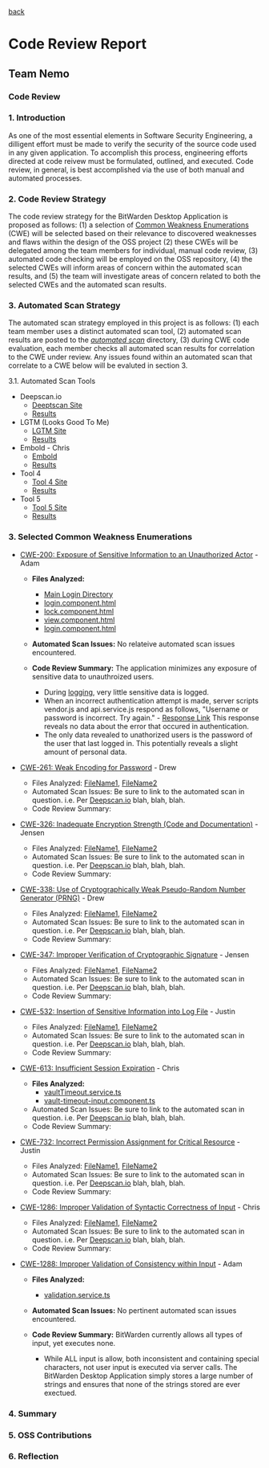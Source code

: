 [back](https://github.com/DoctorEww/software-assurance)

# Code Review Report

## Team Nemo

### Code Review

### 1. Introduction

As one of the most essential elements in Software Security Engineering, a dilligent effort must be made to verify the security of the source code used in any given 
application. To accomplish this process, engineering efforts directed at code reivew must be formulated, outlined, and executed. Code review, in general, is best accomplished via the use of both manual and automated processes.

### 2. Code Review Strategy

The code review strategy for the BitWarden Desktop Application is proposed as follows: (1) a selection of [Common Weakness Enumerations](https://cwe.mitre.org/) (CWE) will be selected based on their relevance to discovered weaknesses and flaws within the design of the OSS project (2) these CWEs will be delegated among the team members for individual, manual code review, (3) automated code checking will be employed on the OSS repository, (4) the selected CWEs will inform areas of concern within the automated scan results, and (5) the team will investigate areas of concern related to both the selected CWEs and the automated scan results. 

### 3. Automated Scan Strategy

The automated scan strategy employed in this project is as follows: (1) each team member uses a distinct automated scan tool, (2) automated scan results are posted to the [*automated scan*](https://github.com/DoctorEww/software-assurance/tree/main/AutomatedScan) directory, (3) during CWE code evaluation, each member checks all automated scan results for correlation to the CWE under review. Any issues found within an automated scan that correlate to a CWE below will be evaluted in section 3.

3.1. Automated Scan Tools

* Deepscan.io
  * [Deeptscan Site](https://deepscan.io/)
  * [Results]()
* LGTM (Looks Good To Me)
  * [LGTM Site](https://lgtm.com/)
  * [Results](https://github.com/DoctorEww/software-assurance/tree/main/AutomatedScan/LGTM)
* Embold - Chris
  * [Embold](https://app.embold.io/)
  * [Results]()
* Tool 4
  * [Tool 4 Site]()
  * [Results]()
* Tool 5
  * [Tool 5 Site]()
  * [Results]()

### 3. Selected Common Weakness Enumerations

* [CWE-200: Exposure of Sensitive Information to an Unauthorized Actor](https://cwe.mitre.org/data/definitions/200.html) - Adam 
  * **Files Analyzed:** 
    * [Main Login Directory](https://github.com/bitwarden/desktop/tree/master/src/app/accounts)
    * [login.component.html](https://github.com/bitwarden/desktop/blob/b83058ecab843a443a048e1a57ab20650e0b4516/src/app/accounts/login.component.html)
    * [lock.component.html](https://github.com/bitwarden/desktop/blob/b83058ecab843a443a048e1a57ab20650e0b4516/src/app/accounts/lock.component.html)
    * [view.component.html](https://github.com/bitwarden/desktop/blob/c385efdbd2f38149132ab1251c4f02bb088ac200/src/app/vault/view.component.html)
    * [login.component.html](https://github.com/bitwarden/desktop/blob/master/src/app/accounts/login.component.html)

  * **Automated Scan Issues:** No relateive automated scan issues encountered.

  * **Code Review Summary:** The application minimizes any exposure of sensitive data to unauthroized users.
    * During [logging](https://github.com/DoctorEww/software-assurance/blob/main/Utility/log.jpg), very little sensitive data is logged.
    * When an incorrect authentication attempt is made, server scripts vendor.js and api.service.js respond as follows, "Username or password is incorrect. Try again." - [Response Link](https://github.com/DoctorEww/software-assurance/blob/main/Utility/BadAuth.jpg) This response reveals no data about the error that occured in authentication.
    * The only data revealed to unathorized users is the password of the user that last logged in. This potentially reveals a slight amount of personal data.
 
* [CWE-261: Weak Encoding for Password](https://cwe.mitre.org/data/definitions/261.html) - Drew 
  * Files Analyzed: [FileName1](http://url.to.file), [FileName2](http://url.to.file)
  * Automated Scan Issues: Be sure to link to the automated scan in question. i.e. Per [Deepscan.io](url.to.scan) blah, blah, blah.
  * Code Review Summary: 

* [CWE-326: Inadequate Encryption Strength (Code and Documentation)](https://cwe.mitre.org/data/definitions/326.html) - Jensen 
  * Files Analyzed: [FileName1](http://url.to.file), [FileName2](http://url.to.file)
  * Automated Scan Issues: Be sure to link to the automated scan in question. i.e. Per [Deepscan.io](url.to.scan) blah, blah, blah.
  * Code Review Summary: 
 
* [CWE-338: Use of Cryptographically Weak Pseudo-Random Number Generator (PRNG)](https://cwe.mitre.org/data/definitions/338.html) - Drew 
  * Files Analyzed: [FileName1](http://url.to.file), [FileName2](http://url.to.file)
  * Automated Scan Issues: Be sure to link to the automated scan in question. i.e. Per [Deepscan.io](url.to.scan) blah, blah, blah.
  * Code Review Summary: 
 
* [CWE-347: Improper Verification of Cryptographic Signature](https://cwe.mitre.org/data/definitions/347.html) - Jensen 
  * Files Analyzed: [FileName1](http://url.to.file), [FileName2](http://url.to.file)
  * Automated Scan Issues: Be sure to link to the automated scan in question. i.e. Per [Deepscan.io](url.to.scan) blah, blah, blah.
  * Code Review Summary: 
 
* [CWE-532: Insertion of Sensitive Information into Log File](https://cwe.mitre.org/data/definitions/532.html) - Justin 
  * Files Analyzed: [FileName1](http://url.to.file), [FileName2](http://url.to.file)
  * Automated Scan Issues: Be sure to link to the automated scan in question. i.e. Per [Deepscan.io](url.to.scan) blah, blah, blah.
  * Code Review Summary: 
 
* [CWE-613: Insufficient Session Expiration](https://cwe.mitre.org/data/definitions/613.html) - Chris 
  * **Files Analyzed:** 
    * [vaultTimeout.service.ts](https://github.com/bitwarden/jslib/blob/78429aa7201989ad74a9ca36cc6832fcce0d4aee/common/src/services/vaultTimeout.service.ts)
    * [vault-timeout-input.component.ts](https://github.com/bitwarden/jslib/blob/78429aa7201989ad74a9ca36cc6832fcce0d4aee/angular/src/components/settings/vault-timeout-input.component.ts)
  * Automated Scan Issues: Be sure to link to the automated scan in question. i.e. Per [Deepscan.io](url.to.scan) blah, blah, blah.
  * Code Review Summary: 
 
* [CWE-732: Incorrect Permission Assignment for Critical Resource](https://cwe.mitre.org/data/definitions/732.html) - Justin 
  * Files Analyzed: [FileName1](http://url.to.file), [FileName2](http://url.to.file)
  * Automated Scan Issues: Be sure to link to the automated scan in question. i.e. Per [Deepscan.io](url.to.scan) blah, blah, blah.
  * Code Review Summary: 
 
* [CWE-1286: Improper Validation of Syntactic Correctness of Input](https://cwe.mitre.org/data/definitions/1286.html) - Chris 
  * Files Analyzed: [FileName1](http://url.to.file), [FileName2](http://url.to.file)
  * Automated Scan Issues: Be sure to link to the automated scan in question. i.e. Per [Deepscan.io](url.to.scan) blah, blah, blah.
  * Code Review Summary: 
 
* [CWE-1288: Improper Validation of Consistency within Input](https://cwe.mitre.org/data/definitions/1288.html) - Adam 
  * **Files Analyzed:** 
    * [validation.service.ts](https://github.com/bitwarden/jslib/blob/1016bbfb9eb28c220de8d2ab86d1f2757328f254/angular/src/services/validation.service.ts)

  * **Automated Scan Issues:** No pertinent automated scan issues encountered.

  * **Code Review Summary:** BitWarden currently allows all types of input, yet executes none.
    * While ALL input is allow, both inconsistent and containing special characters, not user input is executed via server calls. The BitWarden Desktop Application simply stores a large number of strings and ensures that none of the strings stored are ever exectued.

### 4. Summary

### 5. OSS Contributions

### 6. Reflection
